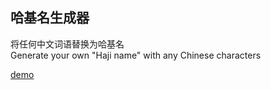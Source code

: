 ## 哈基名生成器

将任何中文词语替换为哈基名  
Generate your own "Haji name" with any Chinese characters  

[demo](https://trainerpikachu.github.io/HaJiName/)
